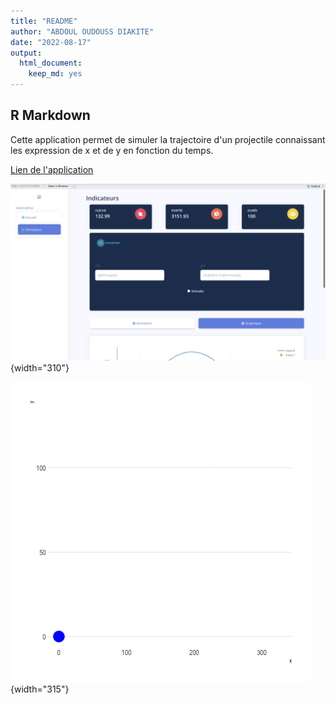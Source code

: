 ```yaml
---
title: "README"
author: "ABDOUL OUDOUSS DIAKITE"
date: "2022-08-17"
output:
  html_document:
    keep_md: yes
---
```




## R Markdown

Cette application permet de simuler la trajectoire d'un projectile connaissant les expression de x et de y en fonction du temps.

[Lien de l'application](https://aodiakite.shinyapps.io/simulation/_w_54454e50/)

![](app.jpeg){width="310"}

![](simulation/outfile.gif){width="315"}
